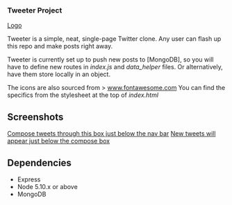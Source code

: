 ### Tweeter Project
[Logo](https://github.com/Cclarkes/tweeter/blob/master/images/Screenshot%20from%202019-02-23%2012-21-36.png)
        
Tweeter is a simple, neat, single-page Twitter clone. Any user can flash up this repo and make posts right away. 

Tweeter is currently set up to push new posts to [MongoDB], so you will have to define new routes in *index.js* and *data_helper*
files. Or alternatively, have them store locally in an object.

The icons are also sourced from > www.fontawesome.com
You can find the specifics from the stylesheet at the top of *index.html*
 ## Screenshots
 
 [Compose tweets through this box just below the nav bar](https://github.com/Cclarkes/tweeter/blob/master/images/Screenshot%20from%202019-02-23%2012-19-40.png)
 [New tweets will appear just below the compose box](https://github.com/Cclarkes/tweeter/blob/master/images/Screenshot%20from%202019-02-23%2012-19-56.png)

## Dependencies

- Express
- Node 5.10.x or above
- MongoDB
